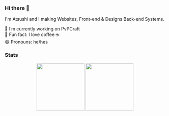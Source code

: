 ### Hi there :wave:

I'm Atsushi and I making Websites, Front-end & Designs Back-end Systems. 

🔎 I’m currently working on PvPCraft   
🌌 Fun fact: I love coffee ☕   
😄 Pronouns: he/hes   

### Stats
<div align="center">
  <img height="150em" src="https://github-readme-stats.vercel.app/api?username=AtsushiHatuge&count_private=true&show_icons=true&theme=dark" />
  <img height="150em" src="https://github-readme-stats.vercel.app/api/top-langs/?username=AtsushiHatuge&theme=dark&layout=compact&langs_count=6" />
</div>

